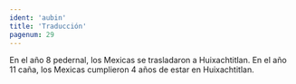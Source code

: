 ```yaml
---
ident: 'aubin'
title: 'Traducción'
pagenum: 29
---
```

En el año 8 pedernal, los Mexicas se trasladaron a Huixachtitlan.
En el año 11 caña, los Mexicas cumplieron 4 años de estar en Huixachtitlan.
